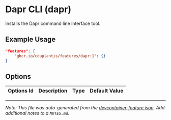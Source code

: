 
# Dapr CLI (dapr)

Installs the Dapr command line interface tool.

## Example Usage

```json
"features": {
    "ghcr.io/cduplantis/features/dapr:1": {}
}
```

## Options

| Options Id | Description | Type | Default Value |
|-----|-----|-----|-----|




---

_Note: This file was auto-generated from the [devcontainer-feature.json](https://github.com/cduplantis/features/blob/main/features/src/dapr/devcontainer-feature.json).  Add additional notes to a `NOTES.md`._
